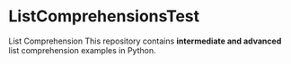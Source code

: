 # ListComprehensionsTest
List Comprehension 
This repository contains **intermediate and advanced** list comprehension examples in Python.  
